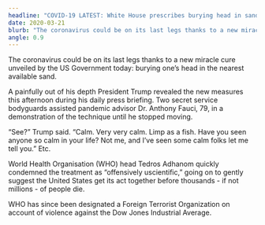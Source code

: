 ```yaml
---
headline: "COVID-19 LATEST: White House prescribes burying head in sand"
date: 2020-03-21
blurb: "The coronavirus could be on its last legs thanks to a new miracle cure unveiled by the US Government today: burying one’s head in the nearest available sand."
angle: 0.9
---
```


The coronavirus could be on its last legs thanks to a new miracle cure unveiled by the US Government today: burying one’s head in the nearest available sand.

A painfully out of his depth President Trump revealed the new measures this afternoon during his daily press briefing. Two secret service bodyguards assisted pandemic advisor Dr. Anthony Fauci, 79, in a demonstration of the technique until he stopped moving.

“See?” Trump said. “Calm. Very very calm. Limp as a fish. Have you seen anyone so calm in your life? Not me, and I’ve seen some calm folks let me tell you.” Etc.

World Health Organisation (WHO) head Tedros Adhanom quickly condemned the treatment as “offensively uscientific,” going on to gently suggest the United States get its act together before thousands - if not millions - of people die.

WHO has since been designated a Foreign Terrorist Organization on account of violence against the Dow Jones Industrial Average.
